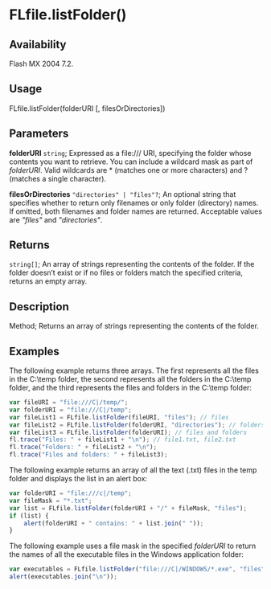 # FLfile.listFolder()

## Availability

Flash MX 2004 7.2.

## Usage

FLfile.listFolder(folderURI \[, filesOrDirectories\])

## Parameters

**folderURI** `string`; Expressed as a file:/// URI, specifying the folder whose contents you want to retrieve. You can include a wildcard mask as part of *folderURI*. Valid wildcards are \* (matches one or more characters) and ? (matches a single character).

**filesOrDirectories** `"directories" | "files"?`; An optional string that specifies whether to return only filenames or only folder (directory) names. If omitted, both filenames and folder names are returned. Acceptable values are *"files"* and *"directories"*.

## Returns

`string[]`; An array of strings representing the contents of the folder. If the folder doesn’t exist or if no files or folders match the specified criteria, returns an empty array.

## Description

Method; Returns an array of strings representing the contents of the folder.

## Examples

The following example returns three arrays. The first represents all the files in the C:\temp folder, the second represents all the folders in the C:\temp folder, and the third represents the files and folders in the C:\temp folder:

```javascript
var fileURI = "file:///C|/temp/";
var folderURI = "file:///C|/temp";
var fileList1 = FLfile.listFolder(fileURI, "files"); // files
var fileList2 = FLfile.listFolder(folderURI, "directories"); // folders
var fileList3 = FLfile.listFolder(folderURI); // files and folders
fl.trace("Files: " + fileList1 + "\n"); // file1.txt, file2.txt
fl.trace("Folders: " + fileList2 + "\n");
fl.trace("Files and folders: " + fileList3);
```

The following example returns an array of all the text (.txt) files in the temp folder and displays the list in an alert box:

```javascript
var folderURI = "file:///c|/temp";
var fileMask = "*.txt";
var list = FLfile.listFolder(folderURI + "/" + fileMask, "files");
if (list) {
    alert(folderURI + " contains: " + list.join(" "));
}
```

The following example uses a file mask in the specified *folderURI* to return the names of all the executable files in the Windows application folder:

```javascript
var executables = FLfile.listFolder("file:///C|/WINDOWS/*.exe", "files");
alert(executables.join("\n"));
```
